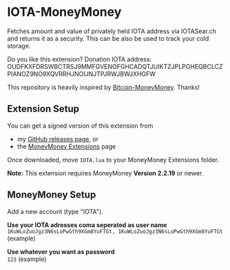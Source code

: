# IOTA-MoneyMoney
Fetches amount and value of privately held IOTA address via IOTASear.ch and returns it as a security.
This can be also be used to track your cold storage.

Do you like this extension? Donation IOTA address: OUDFKXFDRSWBCTRSJ9MMFGVENOFGHCADQTJUIKTZJPLPGHEQBCLCZPIANOZ9NO9XQVRRHJNOIJNJTPJRWJBWJXHGFW

This repository is heavily inspired by [Bitcoin-MoneyMoney](https://github.com/Jacubeit/Bitcoin-MoneyMoney). Thanks!

## Extension Setup

You can get a signed version of this extension from

* my [GitHub releases page](https://github.com/psperber/IOTA-MoneyMoney/releases/tag/v0.2), or
* the [MoneyMoney Extensions](https://moneymoney-app.com/extensions/) page

Once downloaded, move `IOTA.lua` to your MoneyMoney Extensions folder.

**Note:** This extension requires MoneyMoney **Version 2.2.19** or newer.

## MoneyMoney Setup

Add a new account (type "IOTA"). 

**Use your IOTA adresses coma seperated as user name**  
`1KuWLoZuoJgz3N6sLoPwGth9XGm8YuFTGt, 1KuWLoZuoJgz3N6sLoPwGth9XGm8YuFTGt` (example)

**Use whatever you want as password**  
`123` (example)

